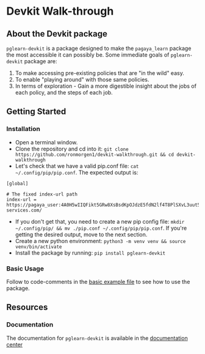# Devkit Walk-through

## About the Devkit package
`pglearn-devkit` is a package designed to make the `pagaya_learn` package the most accessible it can possibly be. Some immediate goals of `pglearn-devkit` package are:
1. To make accessing pre-existing policies that are "in the wild" easy.
2. To enable "playing around" with those same policies.
3. In terms of exploration - Gain a more digestible insight about the jobs of each policy, and the steps of each job.

## Getting Started

### Installation

- Open a terminal window.
- Clone the repository and cd into it: `git clone https://github.com/ronmorgen1/devkit-walkthrough.git && cd devkit-walkthrough`
- Let's check that we have a valid pip.conf file: `cat ~/.config/pip/pip.conf`. The expected output is:
```
[global]

# The fixed index-url path
index-url = https://pagaya_user:4A0H5wIIQFikt5GRw8XsBsdKpOJdzE5fdN2lf4T8PlSXvL3uut5jB3HMN3glyoku@pypi.pagaya-services.com/
```
- If you don't get that, you need to create a new pip config file: `mkdir ~/.config/pip/ && mv ./pip.conf ~/.config/pip/pip.conf`. If you're getting the desired output, move to the next section.
- Create a new python environment: `python3 -m venv venv && source venv/bin/activate`
- Install the package by running: `pip install pglearn-devkit`

### Basic Usage

Follow to code-comments in the [basic example file](file:///basic-example.py) to see how to use the package.







## Resources
### Documentation
The documentation for `pglearn-devkit` is available in the [documentation center](https://verbose-carnival-77bce7c3.pages.github.io/pglearn-devkit/)
